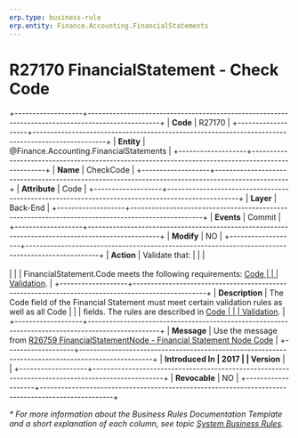 ```yaml
---
erp.type: business-rule
erp.entity: Finance.Accounting.FinancialStatements
---
```


# R27170 FinancialStatement - Check Code
+-------------------+--------------------------------------------------------------------------------------------------+
| **Code**          | R27170                                                                                           |
+-------------------+--------------------------------------------------------------------------------------------------+
| **Entity**        | @Finance.Accounting.FinancialStatements                                                          |
+-------------------+--------------------------------------------------------------------------------------------------+
| **Name**          | CheckCode                                                                                        |
+-------------------+--------------------------------------------------------------------------------------------------+
| **Attribute**     | Code                                                                                             |
+-------------------+--------------------------------------------------------------------------------------------------+
| **Layer**         | Back-End                                                                                         |
+-------------------+--------------------------------------------------------------------------------------------------+
| **Events**        | Commit                                                                                           |
+-------------------+--------------------------------------------------------------------------------------------------+
| **Modify**        | NO                                                                                               |
+-------------------+--------------------------------------------------------------------------------------------------+
| **Action**        | Validate that:                                                                                   |
|                   | <br/><br/>                                                                                       |
|                   | FinancialStatement.Code meets the following requirements: [Code                                  |
|                   | Validation](https://confluence.erp.net/display/techdoc/Code+Validation).                         |
+-------------------+--------------------------------------------------------------------------------------------------+
| **Description**   | The Code field of the Financial Statement must meet certain validation rules as well as all Code |
|                   | fields. The rules are described in [Code                                                         |
|                   | Validation](~/reference/code-validation.md).                                                     |
+-------------------+--------------------------------------------------------------------------------------------------+
| **Message**       | Use the message from [R26759 FinancialStatementNode - Financial Statement Node Code](R26759.md)  |
+-------------------+--------------------------------------------------------------------------------------------------+
| **Introduced In   | 2017                                                                                             |
| Version**         |                                                                                                  |
+-------------------+--------------------------------------------------------------------------------------------------+
| **Revocable**     | NO                                                                                               |
+-------------------+--------------------------------------------------------------------------------------------------+

*\* For more information about the Business Rules Documentation Template and a short explanation of each column, see
topic [System Business Rules](../templates/template-description-system-business-rules.md).*
